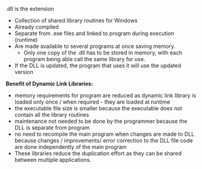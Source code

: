 .dll is the extension

- Collection of shared library routines for Windows
- Already compiled
- Separate from .exe files and linked to program during execution (runtime)
- Are made available to several programs at once saving memory.
	- Only one copy of the .dll has to be stored in memory, with each program being able call the same library for use.
- If the DLL is updated, the program that uses it will use the updated version

**Benefit of Dynamic Link Libraries:**
- memory requirements for program are reduced as dynamic link library is loaded only once / when required - they are loaded at runtime
- the executable file size is smaller because the executable does not contain all the library routines
- maintenance not needed to be done by the programmer because the DLL is separate from program 
- no need to recompile the main program when changes are made to DLL because changes / improvements/ error correction to the DLL file code are done independently of the main program
- These libraries reduce the duplication effort as they can be shared between multiple applications.